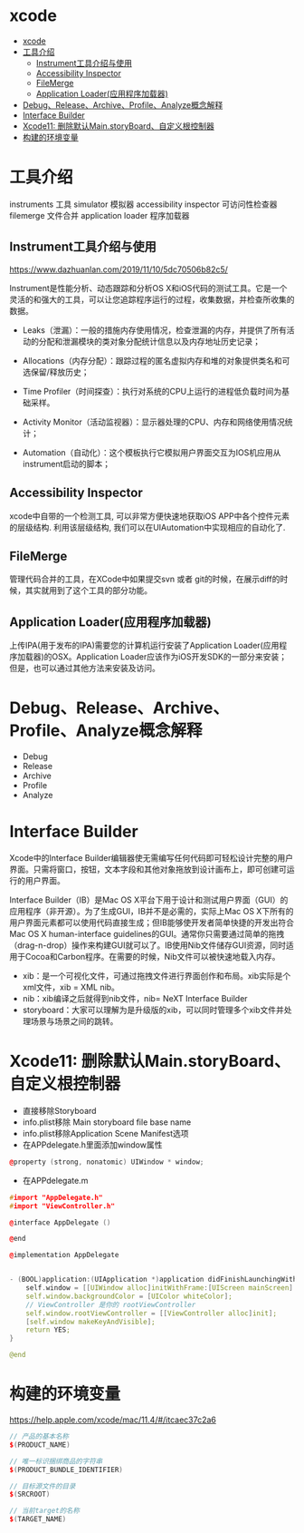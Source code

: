 # xcode 

<!-- TOC -->

- [xcode](#xcode)
- [工具介绍](#工具介绍)
    - [Instrument工具介绍与使用](#instrument工具介绍与使用)
    - [Accessibility Inspector](#accessibility-inspector)
    - [FileMerge](#filemerge)
    - [Application Loader(应用程序加载器)](#application-loader应用程序加载器)
- [Debug、Release、Archive、Profile、Analyze概念解释](#debugreleasearchiveprofileanalyze概念解释)
- [Interface Builder](#interface-builder)
- [Xcode11: 删除默认Main.storyBoard、自定义根控制器](#xcode11-删除默认mainstoryboard自定义根控制器)
- [构建的环境变量](#构建的环境变量)

<!-- /TOC -->

# 工具介绍

instruments 工具
simulator 模拟器
accessibility inspector 可访问性检查器
filemerge 文件合并
application loader 程序加载器

## Instrument工具介绍与使用

https://www.dazhuanlan.com/2019/11/10/5dc70506b82c5/

Instrument是性能分析、动态跟踪和分析OS X和iOS代码的测试工具。它是一个灵活的和强大的工具，可以让您追踪程序运行的过程，收集数据，并检查所收集的数据。

* Leaks（泄漏）：一般的措施内存使用情况，检查泄漏的内存，并提供了所有活动的分配和泄漏模块的类对象分配统计信息以及内存地址历史记录；

* Allocations（内存分配）：跟踪过程的匿名虚拟内存和堆的对象提供类名和可选保留/释放历史；

* Time Profiler（时间探查）：执行对系统的CPU上运行的进程低负载时间为基础采样。

* Activity Monitor（活动监视器）：显示器处理的CPU、内存和网络使用情况统计；

* Automation（自动化）：这个模板执行它模拟用户界面交互为IOS机应用从instrument启动的脚本；

## Accessibility Inspector

xcode中自带的一个检测工具, 可以非常方便快速地获取iOS APP中各个控件元素的层级结构. 利用该层级结构, 我们可以在UIAutomation中实现相应的自动化了.

## FileMerge

管理代码合并的工具，在XCode中如果提交svn 或者 git的时候，在展示diff的时候，其实就用到了这个工具的部分功能。

## Application Loader(应用程序加载器)

上传IPA(用于发布的IPA)需要您的计算机运行安装了Application Loader(应用程序加载器)的OSX。Application Loader应该作为iOS开发SDK的一部分来安装；但是，也可以通过其他方法来安装及访问。

# Debug、Release、Archive、Profile、Analyze概念解释

* Debug
* Release
* Archive
* Profile
* Analyze

# Interface Builder

Xcode中的Interface Builder编辑器使无需编写任何代码即可轻松设计完整的用户界面。只需将窗口，按钮，文本字段和其他对象拖放到设计画布上，即可创建可运行的用户界面。

Interface Builder（IB）是Mac OS X平台下用于设计和测试用户界面（GUI）的应用程序（非开源）。为了生成GUI，IB并不是必需的，实际上Mac OS X下所有的用户界面元素都可以使用代码直接生成；但IB能够使开发者简单快捷的开发出符合Mac OS X human-interface guidelines的GUI。通常你只需要通过简单的拖拽（drag-n-drop）操作来构建GUI就可以了。IB使用Nib文件储存GUI资源，同时适用于Cocoa和Carbon程序。在需要的时候，Nib文件可以被快速地载入内存。

* xib：是一个可视化文件，可通过拖拽文件进行界面创作和布局。xib实际是个xml文件，xib = XML nib。
* nib：xib编译之后就得到nib文件，nib= NeXT Interface Builder
* storyboard：大家可以理解为是升级版的xib，可以同时管理多个xib文件并处理场景与场景之间的跳转。

# Xcode11: 删除默认Main.storyBoard、自定义根控制器

* 直接移除Storyboard
* info.plist移除 Main storyboard file base name
* info.plist移除Application Scene Manifest选项
* 在APPdelegate.h里面添加window属性

```c++
@property (strong, nonatomic) UIWindow * window;
```

* 在APPdelegate.m

```c++
#import "AppDelegate.h"
#import "ViewController.h"

@interface AppDelegate ()

@end

@implementation AppDelegate


- (BOOL)application:(UIApplication *)application didFinishLaunchingWithOptions:(NSDictionary *)launchOptions {
    self.window = [[UIWindow alloc]initWithFrame:[UIScreen mainScreen].bounds];
    self.window.backgroundColor = [UIColor whiteColor];
    // ViewController 是你的 rootViewController
    self.window.rootViewController = [[ViewController alloc]init];
    [self.window makeKeyAndVisible];
    return YES;
}

@end
```

# 构建的环境变量

https://help.apple.com/xcode/mac/11.4/#/itcaec37c2a6

```c++
// 产品的基本名称
$(PRODUCT_NAME)

// 唯一标识捆绑商品的字符串
$(PRODUCT_BUNDLE_IDENTIFIER)

// 目标源文件的目录
$(SRCROOT)

// 当前target的名称
$(TARGET_NAME)
```